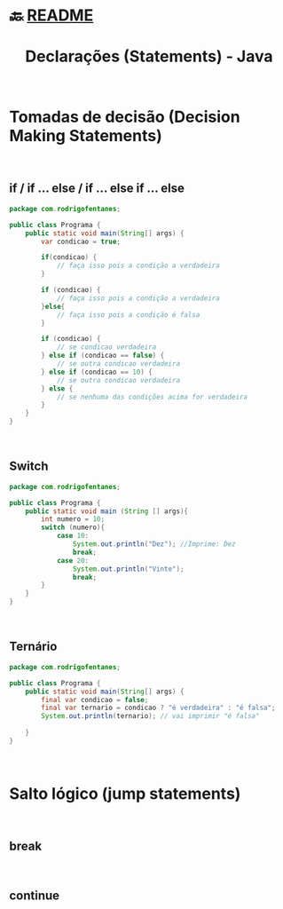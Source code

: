 # :back: [README](../../../README.md#programming-languages)

<h1 align="center">
   Declarações (Statements) - Java
</h1>

<br>

# Tomadas de decisão (Decision Making Statements)

<br>

## if / if ... else / if ... else if ... else
```java
package com.rodrigofentanes;

public class Programa {
    public static void main(String[] args) {
        var condicao = true;

        if(condicao) {
            // faça isso pois a condição a verdadeira
        }

        if (condicao) {
            // faça isso pois a condição a verdadeira
        }else{
            // faça isso pois a condição é falsa
        }

        if (condicao) {
            // se condicao verdadeira
        } else if (condicao == false) {
            // se outra condicao verdadeira
        } else if (condicao == 10) {
            // se outra condicao verdadeira
        } else {
            // se nenhuma das condições acima for verdadeira
        }
    }
}
```

<br>

## Switch
```java
package com.rodrigofentanes;

public class Programa {
    public static void main (String [] args){
        int numero = 10;
        switch (numero){
            case 10:
                System.out.println("Dez"); //Imprime: Dez
                break;
            case 20:
                System.out.println("Vinte");
                break;
        }
    }
}
```

<br>

## Ternário
```java
package com.rodrigofentanes;

public class Programa {
    public static void main(String[] args) {
        final var condicao = false;
        final var ternario = condicao ? "é verdadeira" : "é falsa";
        System.out.println(ternario); // vai imprimir "é falsa"
        
    }
}
```

<br>

# Salto lógico (jump statements)

<br>

## break

<br>

## continue
